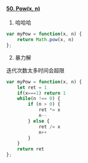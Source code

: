 #### [50. Pow(x, n)](https://leetcode-cn.com/problems/powx-n/)

1. 哈哈哈

```js
var myPow = function(x, n) {
    return Math.pow(x, n)
};
```



2. 暴力解

迭代次数太多时间会超限

```js
var myPow = function(x, n) {
    let ret = 1
    if(x===1) return 1
    while(n !== 0) {
        if (n > 0) {
            ret *= x
            n--
        } else {
            ret /= x
            n++
        }
    }
    return ret
};
```

